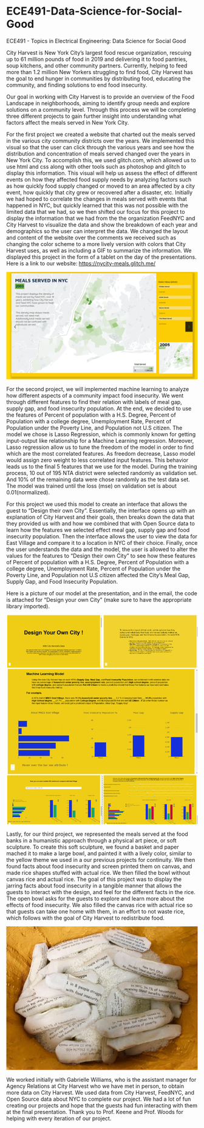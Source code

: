 # ECE491-Data-Science-for-Social-Good
ECE491 - Topics in Electrical Engineering: Data Science for Social Good

City Harvest is New York City’s largest food rescue organization, rescuing up to 61 million pounds of food in 2019 and delivering it to food pantries, soup kitchens, and other community partners. Currently, helping to feed more than 1.2 million New Yorkers struggling to find food, City Harvest has the goal to end hunger in communities by distributing food, educating the community, and finding solutions to end food insecurity.

Our goal in working with City Harvest is to provide an overview of the Food Landscape in neighborhoods, aiming to identify group needs and explore solutions on a community level. Through this process we will be completing three different projects to gain further insight into understanding what factors affect the meals served in New York City.

For the first project we created a website that charted out the meals served in the various city community districts over the years. We implemented this visual so that the user can click through the various years and see how the distribution and concentration of meals served changed over the years in New York City. To accomplish this, we used glitch.com, which allowed us to use html and css along with other tools such as photoshop and glitch to display this information. This visual will help us assess the effect of different events on how they affected food supply needs by analyzing factors such as how quickly food supply changed or moved to an area affected by a city event, how quickly that city grew or recovered after a disaster, etc. Initially we had hoped to correlate the changes in meals served with events that happened in NYC, but quickly learned that this was not possible with the limited data that we had, so we then shifted our focus for this project to display the information that we had from the the organization FeedNYC and City Harvest to visualize the data and show the breakdown of each year and demographics so the user can interpret the data. We changed the layout and content of the website over the comments we received such as changing the color scheme to a more lively version with colors that City Harvest uses, as well as including a GIF to summarize the information. We displayed this project in the form of a tablet on the day of the presentations.
Here is a link to our website: https://nycity-meals.glitch.me/

![GitHub Logo](/images/glitchScreen.png)

For the second project, we will implemented machine learning to analyze how different aspects of a community impact food insecurity. We went through different features to find their relation with labels of meal gap, supply gap, and food insecurity population. At the end, we decided to use the features of Percent of population with a H.S. Degree, Percent of Population with a college degree, Unemployment Rate, Percent of Population under the Poverty Line, and Population not U.S citizen. The model we chose is Lasso Regression, which is commonly known for getting input-output like relationship for a Machine Learning regression. Moreover, Lasso regression allow us to tune the freedom of the model in order to find which are the most correlated features. As freedom decrease, Lasso model would assign zero weight to less correlated input features. This behavior leads us to the final 5 features that we use for the model. During the training process, 10 out of 195 NTA district were selected randomly as validation set. And 10% of the remaining data were chose randomly as the test data set. The model was trained until the loss (mse) on validation set is about 0.01(normalized). 

For this project we used this model to create an interface that allows the guest to “Design their own City”. Essentially, the interface opens up with an explanation of City Harvest and their goals, then breaks down the data that they provided us with and how we combined that with Open Source data to learn how the features we selected effect meal gap, supply gap and food insecurity population. Then the interface allows the user to view the data for East Village and compare it to a location in NYC of their choice. Finally, once the user understands the data and the model, the user is allowed to alter the values for the features to “Design their own City” to see how these features of Percent of population with a H.S. Degree, Percent of Population with a college degree, Unemployment Rate, Percent of Population under the Poverty Line, and Population not U.S citizen affected the City’s Meal Gap, Supply Gap, and Food Insecurity Population.

Here is a picture of our model at the presentation, and in the email, the code is attached for “Design your own City” (make sure to have the appropriate library imported).

![GitHub Logo](/images/chALL.png)

Lastly, for our third project, we represented the meals served at the food banks in a humanistic approach through a physical art piece, or soft sculpture. To create this soft sculpture, we found a basket and paper mached it to make a large bowl, and painted it with a lively color, similar to the yellow theme we used in a our previous projects for continuity. We then found facts about food insecurity and screen printed them on canvas, and made rice shapes stuffed with actual rice. We then filled the bowl without canvas rice and actual rice. The goal of this project was to display the jarring facts about food insecurity in a tangible manner that allows the guests to interact with the design, and feel for the different facts in the rice. The open bowl asks for the guests to explore and learn more about the effects of food insecurity. We also filled the canvas rice with actual rice so that guests can take one home with them, in an effort to not waste rice, which follows with the goal of City Harvest to redistribute food.


![Rice Bowl](/images/riceBowlCloseUp.jpg)

We worked initially with Gabrielle Williams, who is the assistant manager for Agency Relations at City Harvest who we have met in person, to obtain more data on City Harvest. We used data from City Harvest, FeedNYC, and Open Source data about NYC to complete our project. We had a lot of fun creating our projects and hope that the guests had fun interacting with them at the final presentation. Thank you to Prof. Keene and Prof. Woods for helping with every iteration of our project.


